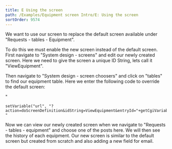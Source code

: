 ```yaml
---
title: E Using the screen
path: /Examples/Equipment screen Intro/E: Using the screen
sortOrder: 9574
---
```


We want to use our screen to replace the default screen available under "Requests - tables - Equipment".

To do this we must enable the new screen instead of the default screen.
First navigate to "System design - screens" and edit our newly created screen. Here we need to give the screen a unique ID String, lets call it "ViewEquipment".

Then navigate to "System design - screen choosers" and click on "tables" to find our equipment table. Here we enter the following code to override the default screen:

"

    setVariable("url", "?action=doScreenDefinition&idString=ViewEquipment&entryId="+getCgiVariable("id"));
    "
    

Now we can view our newly created screen when we navigate to "Requests - tables - equipment" and choose one of the posts here. We will then see the history of each equipment.
Our new screen is similar to the default screen but created from scratch and also adding a new field for email.


